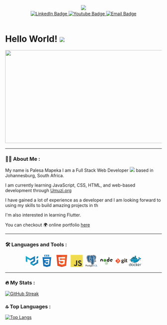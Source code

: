 <div id="header" align="center">
  <img src="https://media.giphy.com/media/M9gbBd9nbDrOTu1Mqx/giphy.gif" width="100"/>
</div>

<div id="badges" align="center">
  <a href="https://www.linkedin.com/in/palesa-mapeka/">
    <img src="https://img.shields.io/badge/LinkedIn-blue?style=for-the-badge&logo=linkedin&logoColor=white" alt="LinkedIn Badge"/>
  </a>
  <a href="https://www.instagram.com/sieg.fried_/?hl=en">
    <img src="https://img.shields.io/badge/Instagram-purple?style=for-the-badge&logo=youtube&logoColor=white" alt="Youtube Badge"/>
  </a>
  <a href=mailto:palesa.mapeka@umuzi.org>
    <img src="https://img.shields.io/badge/Email-blue?style=for-the-badge&logo=gmail&logoColor=white" alt="Email Badge"/>
  </a>
</div>
<div align="center">
  <img src="https://komarev.com/ghpvc/?username=palesamapeka&style=flat-square&color=blue" alt=""/>
</div>

<h1>
  Hello World!
  <img src="https://media.giphy.com/media/hvRJCLFzcasrR4ia7z/giphy.gif" width="30px"/>
</h1>

<div align="center">
  <img src="https://media.giphy.com/media/L8K62iTDkzGX6/giphy.gif" width="600" height="300"/>
</div>

---

### :woman_technologist: About Me :

My name is Palesa Mapeka</span> I am a Full Stack Web Developer <img src="https://media.giphy.com/media/WUlplcMpOCEmTGBtBW/giphy.gif" width="30"> based in Johannesburg, South Africa.

I am currently learning JavaScript, CSS, HTML, and web-based development through <a href="umuzi.org">Umuzi.org</a>

I have gained a lot of experience as a developer and I am looking forward to using my skills to build amazing projects in th

I'm also interested in learning Flutter.

You can checkout :earth_africa: online portfolio <a href=palesamapeka.github.io>here<a/>

---
### :hammer_and_wrench: Languages and Tools :
<div align="center">
  <img src="https://github.com/devicons/devicon/blob/master/icons/materialui/materialui-original.svg" title="Material UI" alt="Material UI" width="40" height="40"/>&nbsp;
  <img src="https://github.com/devicons/devicon/blob/master/icons/css3/css3-plain-wordmark.svg"  title="CSS3" alt="CSS" width="40" height="40"/>&nbsp;
  <img src="https://github.com/devicons/devicon/blob/master/icons/html5/html5-original.svg" title="HTML5" alt="HTML" width="40" height="40"/>&nbsp;
  <img src="https://github.com/devicons/devicon/blob/master/icons/javascript/javascript-original.svg" title="JavaScript" alt="JavaScript" width="40" height="40"/>&nbsp;
  <img src="https://github.com/devicons/devicon/blob/master/icons/postgresql/postgresql-original-wordmark.svg" title="POSTGRESQL"  alt="MySQL" width="40" height="40"/>&nbsp;
  <img src="https://github.com/devicons/devicon/blob/master/icons/nodejs/nodejs-original-wordmark.svg" title="NodeJS" alt="NodeJS" width="40" height="40"/>&nbsp;
  <img src="https://github.com/devicons/devicon/blob/master/icons/git/git-original-wordmark.svg" title="Git" **alt="Git" width="40" height="40"/>
  <img src="https://github.com/devicons/devicon/blob/master/icons/docker/docker-original-wordmark.svg" title="DOCKER" **alt="Git" width="40" height="40"/>
</div>

---

### :fire: My Stats :
  [![GitHub Streak](http://github-readme-streak-stats.herokuapp.com?user=palesamapeka&theme=dark&background=000000)](https://git.io/streak-stats)

### :top: Top Languages :
[![Top Langs](https://github-readme-stats.vercel.app/api/top-langs/?username=palesamapeka&layout=compact&theme=vision-friendly-dark)](https://github.com/anuraghazra/github-readme-stats)
